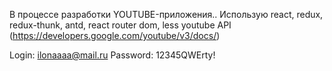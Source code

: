 В процессе разработки YOUTUBE-приложения..
Использую react, redux, redux-thunk, antd, react router dom, less
youtube API (https://developers.google.com/youtube/v3/docs/)


Login: ilonaaaa@mail.ru
Password: 12345QWErty!
